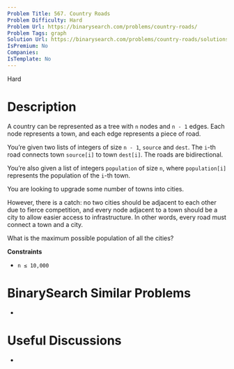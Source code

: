 ```yaml
---
Problem Title: 567. Country Roads
Problem Difficulty: Hard
Problem Url: https://binarysearch.com/problems/country-roads/
Problem Tags: graph
Solution Url: https://binarysearch.com/problems/country-roads/solutions/
IsPremium: No
Companies: 
IsTemplate: No
---
```


<span style="color: ;">Hard</span>

# Description

A country can be represented as a tree with `n` nodes and `n - 1` edges. Each node represents a town, and each edge represents a piece of road.

You’re given two lists of integers of size `n - 1`, `source` and `dest`. The `i`-th road connects town `source[i]` to town `dest[i]`. The roads are bidirectional.

You’re also given a list of integers `population` of size `n`, where `population[i]` represents the population of the `i`-th town.

You are looking to upgrade some number of towns into cities.

However, there is a catch: no two cities should be adjacent to each other due to fierce competition, and every node adjacent to a town should be a city to allow easier access to infrastructure. In other words, every road must connect a town and a city.

What is the maximum possible population of all the cities?

**Constraints**

- `n ≤ 10,000`

# BinarySearch Similar Problems

- []()

# Useful Discussions

- []()
